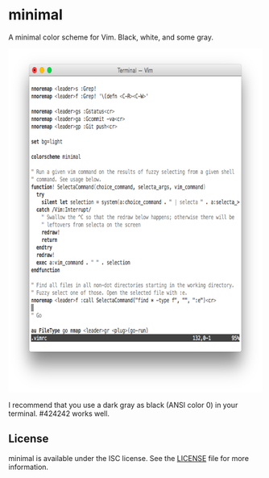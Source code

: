 # minimal

A minimal color scheme for Vim. Black, white, and some gray.

<img src="shot.png" width="682" height="682" alt="An example of minimal in action.">

I recommend that you use a dark gray as black (ANSI color 0) in your
terminal. #424242 works well.

## License

minimal is available under the ISC license. See the [LICENSE](./LICENSE)
file for more information.
